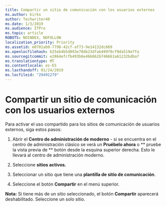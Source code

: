 ```yaml
---
title: Compartir un sitio de comunicación con los usuarios externos
ms.author: kirks
author: Techwriter40
ms.date: 1/3/2019
ms.audience: ITPro
ms.topic: article
ROBOTS: NOINDEX, NOFOLLOW
localization_priority: Priority
ms.assetid: e0701ab9-7798-42cf-af73-9e14132dc669
ms.openlocfilehash: b25eb4b5d093e78db23dfab499f0cf9da519e7fa
ms.sourcegitcommit: e2864efcfb493b6e46b662b746661a61232bdba7
ms.translationtype: MT
ms.contentlocale: es-ES
ms.lasthandoff: 01/24/2019
ms.locfileid: "29491279"
---
```

# <a name="share-a-communication-site-with-external-users"></a>Compartir un sitio de comunicación con los usuarios externos

Para activar el uso compartido para los sitios de comunicación de usuarios externos, siga estos pasos: 
  
1. Abrir el **Centro de administración de moderno** - si se encuentra en el centro de administración clásico se verá un **Pruébelo ahora** o ** pruebe la vista previa de ** botón desde la esquina superior derecha. Esto le llevará al centro de administración moderno. 
  
2. Seleccione **sitios activos.**
  
3. Seleccionar un sitio que tiene una **plantilla de sitio de comunicación**. 
  
4. Seleccione el botón **Compartir** en el menú superior. 
  
 **Nota:** Si tiene más de un sitio seleccionado, el botón **Compartir** aparecerá deshabilitado. Seleccione un solo sitio. 
  

